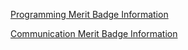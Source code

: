 [Programming Merit Badge Information](PROGRAMMING.md)

[Communication Merit Badge Information](COMMUNICATION.md)

